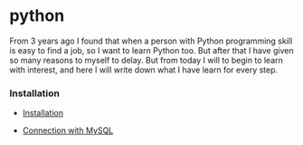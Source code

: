 # python
From 3 years ago I found that when a person with Python programming skill is easy to find a job, so I want to learn Python too. But after that I have given so many reasons to myself to delay. But from today I will to begin to learn with interest, and here I will write down what I have learn for every step.

### Installation

* [Installation](https://github.com/frischkaese/python/blob/master/code/installation)

* [Connection with MySQL]()

